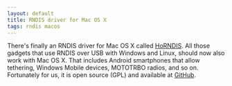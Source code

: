 ```yaml
---
layout: default
title: RNDIS driver for Mac OS X
tags: rndis macos
---
```


There's finally an RNDIS driver for Mac OS X called [HoRNDIS](http://joshuawise.com/horndis). All those gadgets that use RNDIS over USB with Windows and Linux, should now also work with Mac OS X. That includes Android smartphones that allow tethering, Windows Mobile devices, MOTOTRBO radios, and so on. Fortunately for us, it is open source (GPL) and available at [GitHub](https://github.com/jwise/horndis).
